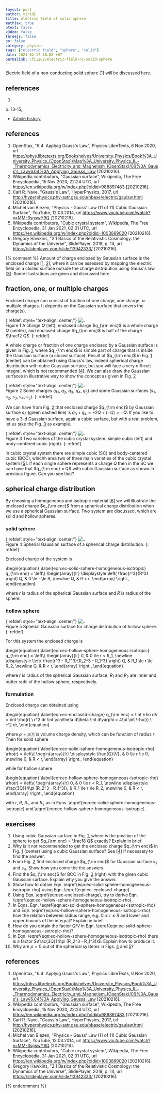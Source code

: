 ```yaml
---
layout: post
author: viridi
title: electric field of solid sphere
mathjax: true
ptext: false
x3dom: false
threejs: false
oo: false
category: physics
tags: ["electric field", "sphere", "solid"]
date: 2021-02-17 18:02 +07
permalink: /fi1202/electric-field-nc-solid-sphere
---
```

Electric field of a non-conducting solid sphere [[1](#ref1)] will be discussed here.


## references
1. <a name="ref1"></a>



p. 13-15, 

+ [Article history](https://github.com/butiran/butiran.github.io/commits/master/_posts/fi1202/2021-02-17-electric-field-nc-solid-sphere.md)


## references
1. <a name="ref1"></a>OpenStax, "6.4: Applyig Gauss's Law", Physics LibreTexts, 6 Nov 2020, url <https://phys.libretexts.org/Bookshelves/University_Physics/Book%3A_University_Physics_(OpenStax)/Map%3A_University_Physics_II_-_Thermodynamics_Electricity_and_Magnetism_(OpenStax)/06%3A_Gauss's_Law/6.04%3A_Applying_Gausss_Law> [20210216].
2. <a name="ref2"></a>Wikipedia contributors, "Gaussian surface", Wikipedia, The Free Encyclopedia, 15 Nov 2020, 22:24 UTC, url <https://en.wikipedia.org/w/index.php?oldid=988897483> [20210216].
3. <a name="ref3"></a>Carl R. Nave, "Gauss's Law", HyperPhysics, 2017, url <http://hyperphysics.phy-astr.gsu.edu/hbase/electric/gaulaw.html> [20210216].
4. <a name="ref4"></a>Michel van Biezen, "Physics - Gauss' Law (11 of 11) Cubic Gaussian Surface", YouTube, 12.03.2014, url <https://www.youtube.com/watch?v=MM-3sgswY9Q> [20210216].
5. <a name="ref5"></a>Wikipedia contributors, "Cubic crystal system", Wikipedia, The Free Encyclopedia, 31 Jan 2021, 02:31 UTC, url <https://en.wikipedia.org/w/index.php?oldid=1003869020> [20210216].
6. <a name="ref6"></a>Gregory Hawkins, "2.1 Basics of the Relativistic Cosmology: the Dynamics of the Universe", SlidePlayer, 2019, p. 14, url <https://slideplayer.com/slide/13942333/> [20210216].



{% comment %}
Amount of charge enclosed by Gaussian surface is the enclosed charge [[1](#ref1), [2](#ref2)], where it can be assessed by mapping the electric field on a closed surface outside the charge distribution using Gauss's law [[3](#ref3)]. Some illustrations are given and discussed here.


## fraction, one, or multiple charges
Enclosed charge can consist of fraction of one charge, one charge, or multiple charges. It depends on the Gaussian surface that covers the charge(s).
 
{:refdef: style="text-align: center;"}
![..](/assets/img/phys/electrostatics/qenc/half-sphere-in-box.png)
<br />
Figure <a name="fig:ec-half-sphere-in-box">1</a> A charge $Q$ (left), enclosed charge $q_{\rm enc}$ is a whole charge $Q$ (center), and enclosed charge $q_{\rm enc}$ is half of the charge $\frac12 Q$.
{: refdef}

A whole charge or fraction of one charge enclosed by a Gaussian surface is given in Fig. <a href="#fig:ec-half-sphere-in-box">1</a>, where $q_{\rm enc}$ is simple part of charge that is inside the Gaussian surface (a closed surface). Result of $q_{\rm enc}$ in Fig. <a href="#fig:ec-half-sphere-in-box">1</a> (center) can be obtained using Gauss's law, indeed spherical charge distribution with cubic Gaussian surface, but you will face a very difficult integral, which is not recommended [[4](#ref4)]. We can also draw the Gaussian surfaces in illustrative way to show the concept as given in Fig. <a href="#fig:ec-qenc-surface-concept">2</a>

{:refdef: style="text-align: center;"}
![..](/assets/img/phys/electrostatics/qenc/qenc-surface-concept.png)
<br />
Figure <a name="fig:ec-qenc-surface-concept">2</a> Some charges ($q_1$, $q_2$, $q_3$, $q_4$, $q_5$) and some Gaussian surfaces ($s_1$, $s_2$, $s_3$, $s_4$, $s_5$).
{: refdef}

We can have from Fig. <a href="#fig:ec-qenc-surface-concept">2</a> that enclosed charge $q_{\rm enc}$ by Gaussian surface $s_3$ (green dashed line) is $q_3 + q_4 = +2Q + (-Q) = +Q$. If you like to have a 3-d Gaussian surface, again a cubic surface, but with a real problem, let us take the Fig. <a href="#fig:ec-cell-sc-bcc">3</a> as example.

{:refdef: style="text-align: center;"}
![..](/assets/img/phys/electrostatics/qenc/cell-sc-bcc.png)
<br />
Figure <a name="fig:ec-cell-sc-bcc">3</a> Two varieties of the cubic crystal system: simple cubic (left) and body-centered cubic (right).
{: refdef}

In cubic crystal system there are simple cubic (SC) and body-centered cubic (BCC), whichh area two of three main varieties of the cubic crystal system [[5](#ref5)]. If each single sphere represents a charge $Q$ then in the SC we can have that $q_{\rm enc} = Q$ with cubic Gaussian surface as shown in previous figure. Can you see that?


## spherical charge distribution
By choosing a homogeneous and isotropic material [[6](#ref6)] we will illustrate the enclosed charge $q_{\rm enc}$ from a spherical charge distribution when we use a spherical Gaussian surface. Two system are discussed, which are solid and hollow spheres.

### solid sphere
{:refdef: style="text-align: center;"}
![..](/assets/img/phys/electrostatics/qenc/sphere-in-sphere.png)
<br />
Figure <a name="fig:ec-sphere-in-sphere">4</a> Spherial Gaussian surface of a spherical charge distribution.
{: refdef}

Enclosed charge of the system is

\begin{equation}
\label{eqn:ec-solid-sphere-homogeneous-isotropic}
q_{\rm enc} = \left\\{
\begin{array}{lr}
\displaystyle \left( \frac{r^3}{R^3} \right) Q, & 0 \le r \le R, \newline
Q, & R < r,
\end{array}
\right.,
\end{equation}

where $r$ is radius of the spherical Gaussian surface and $R$ is radius of the sphere.

### hollow sphere
{:refdef: style="text-align: center;"}
![..](/assets/img/phys/electrostatics/qenc/hollow-sphere-in-sphere.png)
<br />
Figure <a name="fig:ec-hollow-sphere-in-sphere">5</a> Spherial Gaussian surface for charge distribution of hollow sphere.
{: refdef}

For this system the enclosed charge is

\begin{equation}
\label{eqn:ec-hollow-sphere-homogeneous-isotropic}
q_{\rm enc} = \left\\{
\begin{array}{lr}
0, & 0 \le r < R_1, \newline
\displaystyle \left( \frac{r^3 - R_1^3}{R_2^3 - R_1^3} \right) Q, & R_1 \le r \le R_2, \newline
Q, & R < r,
\end{array}
\right.,
\end{equation}

where $r$ is radius of the spherical Gaussian surface, $R_1$ and $R_2$ are inner and outter radii of the hollow sphere, respectively.

### formulation
Enclosed charge can obtained using

\begin{equation}
\label{eqn:ec-enclosed-charge}
q_{\rm enc} = \int \rho dV = \int \rho(r) \ r^2 dr \int \sin\theta d\theta \int d\varphi = 4\pi \int \rho(r) \ r^2 dr,
\end{equation}

where $\rho = \rho(r)$ is volume charge density, which can be function of radius $r$. Then for solid sphere 

\begin{equation}
\label{eqn:ec-solid-sphere-homogeneous-isotropic-rho}
\rho(r) = \left\\{
\begin{array}{lr}
\displaystyle \frac{Q}{V}, & 0 \le r \le R, \newline
0, & R < r,
\end{array}
\right.,
\end{equation}

while for hollow sphere

\begin{equation}
\label{eqn:ec-hollow-sphere-homogeneous-isotropic-rho}
\rho(r) = \left\\{
\begin{array}{lr}
0, & 0 \le r < R_1, \newline
\displaystyle \frac{3Q}{4\pi (R_2^3 - R_1^3)}, & R_1 \le r \le R_2, \newline
0, & R < r,
\end{array}
\right.,
\end{equation}

with $r$, $R$, $R_1$, and $R_2$ as in Eqns. \eqref{eqn:ec-solid-sphere-homogeneous-isotropic} and \eqref{eqn:ec-hollow-sphere-homogeneous-isotropic}.


## exercises
1. Using cubic Gaussian surface in Fig. <a href="#fig:ec-half-sphere-in-box">1</a>, where is the position of the sphere to get $q_{\rm enc} = \frac18 Q$ exactly? Explain in brief.
2. Why is it not recommended to get the enclosed charge $q_{\rm enc}$ in Fig. <a href="#fig:ec-half-sphere-in-box">1</a> (center) using a cubic Gaussian surface? See [[4](#ref4)] if necessary to find the answer.
3. From Fig. <a href="#fig:ec-qenc-surface-concept">2</a> find enclosed charge $q_{\rm enc}$ for Gaussian surface $s_1$ and $s_4$. Show how you come the the answers.
4. Find the $q_{\rm enc}$ for BCC in Fig. <a href="#fig:ec-cell-sc-bcc">3</a> (right) with the given cubic Gaussian surface. Explain why you give the answer.
5. Show how to obtain Eqn. \eqref{eqn:ec-solid-sphere-homogeneous-isotropic-rho} using Eqn. \eqref{eqn:ec-enclosed-charge}.
6. Using Eqn. \eqref{eqn:ec-enclosed-charge}, try to derive Eqn. \eqref{eqn:ec-hollow-sphere-homogeneous-isotropic-rho}.
7. In Eqns. Eqn. \eqref{eqn:ec-solid-sphere-homogeneous-isotropic-rho} and Eqn. \eqref{eqn:ec-hollow-sphere-homogeneous-isotropic-rho} how the relation between radius range, e.g. $0 \le r \le R$ and lower and upper bounds of the integral? Explain in brief.
8. How do you obtain the factor $Q/V$ in Eqn. \eqref{eqn:ec-solid-sphere-homogeneous-isotropic-rho}?
9. In Eqn. \eqref{eqn:ec-hollow-sphere-homogeneous-isotropic-rho} there is a factor $\frac{3Q}{4\pi (R_2^3 - R_1^3)}$. Explain how to produce it.
10. Why are $\rho = 0$ out of the spherical systems in Figs. <a href="#fig:ec-solid-sphere-in-sphere">4</a> and <a href="#fig:ec-hollow-sphere-in-sphere">5</a>?

## references
1. <a name="ref1"></a>OpenStax, "6.4: Applyig Gauss's Law", Physics LibreTexts, 6 Nov 2020, url <https://phys.libretexts.org/Bookshelves/University_Physics/Book%3A_University_Physics_(OpenStax)/Map%3A_University_Physics_II_-_Thermodynamics_Electricity_and_Magnetism_(OpenStax)/06%3A_Gauss's_Law/6.04%3A_Applying_Gausss_Law> [20210216].
2. <a name="ref2"></a>Wikipedia contributors, "Gaussian surface", Wikipedia, The Free Encyclopedia, 15 Nov 2020, 22:24 UTC, url <https://en.wikipedia.org/w/index.php?oldid=988897483> [20210216].
3. <a name="ref3"></a>Carl R. Nave, "Gauss's Law", HyperPhysics, 2017, url <http://hyperphysics.phy-astr.gsu.edu/hbase/electric/gaulaw.html> [20210216].
4. <a name="ref4"></a>Michel van Biezen, "Physics - Gauss' Law (11 of 11) Cubic Gaussian Surface", YouTube, 12.03.2014, url <https://www.youtube.com/watch?v=MM-3sgswY9Q> [20210216].
5. <a name="ref5"></a>Wikipedia contributors, "Cubic crystal system", Wikipedia, The Free Encyclopedia, 31 Jan 2021, 02:31 UTC, url <https://en.wikipedia.org/w/index.php?oldid=1003869020> [20210216].
6. <a name="ref6"></a>Gregory Hawkins, "2.1 Basics of the Relativistic Cosmology: the Dynamics of the Universe", SlidePlayer, 2019, p. 14, url <https://slideplayer.com/slide/13942333/> [20210216].

{% endcomment %}
